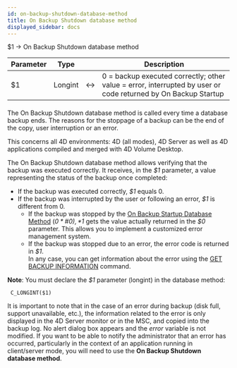 ```yaml
---
id: on-backup-shutdown-database-method
title: On Backup Shutdown database method
displayed_sidebar: docs
---
```


<!--REF #_command_.On Backup Shutdown database method.Syntax-->$1 -> On Backup Shutdown database method<!-- END REF-->
<!--REF #_command_.On Backup Shutdown database method.Params-->
| Parameter | Type |  | Description |
| --- | --- | --- | --- |
| $1 | Longint | <-> | 0 = backup executed correctly; other value = error, interrupted by user or code returned by On Backup Startup |

<!-- END REF-->

#### 

<!--REF #_command_.On Backup Shutdown database method.Summary-->The On Backup Shutdown database method is called every time a database backup ends.<!-- END REF--> The reasons for the stoppage of a backup can be the end of the copy, user interruption or an error.  
This concerns all 4D environments: 4D (all modes), 4D Server as well as 4D applications compiled and merged with 4D Volume Desktop. 

The On Backup Shutdown database method allows verifying that the backup was executed correctly. It receives, in the *$1* parameter, a value representing the status of the backup once completed:

* If the backup was executed correctly, *$1* equals 0.
* If the backup was interrupted by the user or following an error, *$1* is different from 0\.  
   * If the backup was stopped by the [On Backup Startup Database Method](/4Dv20R6/4D/20-R6/On-Backup-Startup-Database-Method.300-6958274.en.html) (*$0* \# 0), *$1* gets the value actually returned in the *$0* parameter. This allows you to implement a customized error management system.  
   * If the backup was stopped due to an error, the error code is returned in *$1*.  
In any case, you can get information about the error using the [GET BACKUP INFORMATION](get-backup-information.md) command.

**Note**: You must declare the *$1* parameter (longint) in the database method:

```4d
 C_LONGINT($1)
```

It is important to note that in the case of an error during backup (disk full, support unavailable, etc.), the information related to the error is only displayed in the 4D Server monitor or in the MSC, and copied into the backup log. No alert dialog box appears and the *error* variable is not modified. If you want to be able to notify the administrator that an error has occurred, particularly in the context of an application running in client/server mode, you will need to use the **On Backup Shutdown database method**.
